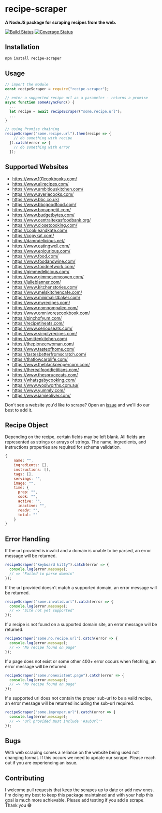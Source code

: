 # recipe-scraper

**A NodeJS package for scraping recipes from the web.**

[![Build Status](https://travis-ci.org/jadkins89/Recipe-Scraper.svg?branch=master)](https://travis-ci.org/jadkins89/Recipe-Scraper)
[![Coverage Status](https://coveralls.io/repos/github/jadkins89/Recipe-Scraper/badge.svg?branch=master)](https://coveralls.io/github/jadkins89/Recipe-Scraper?branch=master)

## Installation

```sh
npm install recipe-scraper
```

## Usage

```javascript
// import the module
const recipeScraper = require("recipe-scraper");

// enter a supported recipe url as a parameter - returns a promise
async function someAsyncFunc() {
  ...
  let recipe = await recipeScraper("some.recipe.url");
  ...
}

// using Promise chaining
recipeScraper("some.recipe.url").then(recipe => {
    // do something with recipe
  }).catch(error => {
    // do something with error
  });
```

## Supported Websites

- https://www.101cookbooks.com/
- https://www.allrecipes.com/
- https://www.ambitiouskitchen.com/
- https://www.averiecooks.com/
- https://www.bbc.co.uk/
- https://www.bbcgoodfood.com/
- https://www.bonappetit.com/
- https://www.budgetbytes.com/
- https://www.centraltexasfoodbank.org/
- https://www.closetcooking.com/
- https://cookieandkate.com/
- https://copykat.com/
- https://damndelicious.net/
- https://www.eatingwell.com/
- https://www.epicurious.com/
- https://www.food.com/
- https://www.foodandwine.com/
- https://www.foodnetwork.com/
- https://gimmedelicious.com/
- https://www.gimmesomeoven.com/
- https://julieblanner.com/
- https://www.kitchenstories.com/
- https://www.melskitchencafe.com/
- https://www.minimalistbaker.com/
- https://www.myrecipes.com/
- https://www.nomnompaleo.com/
- https://www.omnivorescookbook.com/
- https://pinchofyum.com/
- https://recipetineats.com/
- https://www.seriouseats.com/
- https://www.simplyrecipes.com/
- https://smittenkitchen.com/
- https://thepioneerwoman.com/
- https://www.tasteofhome.com/
- https://tastesbetterfromscratch.com/
- https://thatlowcarblife.com/
- https://www.theblackpeppercorn.com/
- https://therealfooddietitians.com/
- https://www.thespruceeats.com/
- https://whatsgabycooking.com/
- https://www.woolworths.com.au/
- https://www.yummly.com/
- https://www.jamieoliver.com/

Don't see a website you'd like to scrape? Open an [issue](https://github.com/jadkins89/Recipe-Scraper/issues) and we'll do our best to add it.

## Recipe Object

Depending on the recipe, certain fields may be left blank. All fields are represented as strings or arrays of strings. The name, ingredients, and instructions properties are required for schema validation.

```javascript
{
    name: "",
    ingredients: [],
    instructions: [],
    tags: [],
    servings: "",
    image: "",
    time: {
      prep: "",
      cook: "",
      active: "",
      inactive: "",
      ready: "",
      total: ""
    }
}
```

## Error Handling

If the url provided is invalid and a domain is unable to be parsed, an error message will be returned.

```javascript
recipeScraper("keyboard kitty").catch(error => {
  console.log(error.message);
  // => "Failed to parse domain"
});
```

If the url provided doesn't match a supported domain, an error message will be returned.

```javascript
recipeScraper("some.invalid.url").catch(error => {
  console.log(error.message);
  // => "Site not yet supported"
});
```

If a recipe is not found on a supported domain site, an error message will be returned.

```javascript
recipeScraper("some.no.recipe.url").catch(error => {
  console.log(error.message);
  // => "No recipe found on page"
});
```

If a page does not exist or some other 400+ error occurs when fetching, an error message will be returned.

```javascript
recipeScraper("some.nonexistent.page").catch(error => {
  console.log(error.message);
  // => "No recipe found on page"
});
```

If a supported url does not contain the proper sub-url to be a valid recipe, an error message will be returned including the sub-url required.

```javascript
recipeScraper("some.improper.url").catch(error => {
  console.log(error.message);
  // => "url provided must include '#subUrl'"
});
```

## Bugs

With web scraping comes a reliance on the website being used not changing format. If this occurs we need to update our scrape. Please reach out if you are experiencing an issue.

## Contributing

I welcome pull requests that keep the scrapes up to date or add new ones. I'm doing my best to keep this package maintained and with your help this goal is much more achievable. Please add testing if you add a scrape. Thank you 😁
